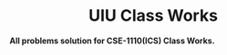 <h1><center> UIU Class Works </center></h1>

<strong>All problems solution for CSE-1110(ICS) Class Works.


 
